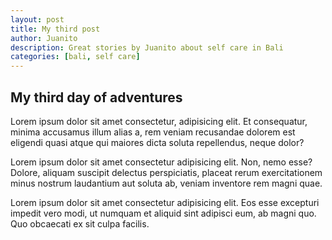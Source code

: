 ```yaml
---
layout: post
title: My third post
author: Juanito
description: Great stories by Juanito about self care in Bali
categories: [bali, self care]
---
```


## My third day of adventures

Lorem ipsum dolor sit amet consectetur, adipisicing elit. Et consequatur, minima accusamus illum alias a, rem veniam recusandae dolorem est eligendi quasi atque qui maiores dicta soluta repellendus, neque dolor?

Lorem ipsum dolor sit amet consectetur adipisicing elit. Non, nemo esse? Dolore, aliquam suscipit delectus perspiciatis, placeat rerum exercitationem minus nostrum laudantium aut soluta ab, veniam inventore rem magni quae.

Lorem ipsum dolor sit amet consectetur adipisicing elit. Eos esse excepturi impedit vero modi, ut numquam et aliquid sint adipisci eum, ab magni quo. Quo obcaecati ex sit culpa facilis.